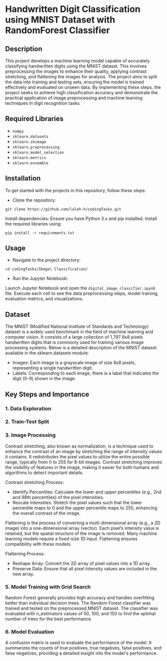 # Handwritten Digit Classification using MNIST Dataset with RandomForest Classifier

## Description
This project develops a machine learning model capable of accurately classifying handwritten digits using the MNIST dataset. This involves preprocessing the images to enhance their quality, applying contrast stretching, and flattening the images for analysis. The project aims to split the data into training and testing sets, ensuring the model is trained effectively and evaluated on unseen data. By implementing these steps, the project seeks to achieve high classification accuracy and demonstrate the practical application of image preprocessing and machine learning techniques in digit recognition tasks.

## Required Libraries
- `numpy`
- `sklearn.datasets`
- `sklearn.skimage`
- `sklearn.preprocessing`
- `sklearn.model_selection`
- `sklearn.metrics`
- `sklearn.ensemble`

## Installation
To get started with the projects in this repository, follow these steps:

- Clone the repository:
```
git clone https://github.com/laleh-h/codingTasks.git
```

Install dependencies:
Ensure you have Python 3.x and pip installed. Install the required libraries using:

```
pip install -r requirements.txt
```

## Usage
- Navigate to the project directory:
```
cd codingTasks/Image\ Classification/
```

- Run the Jupyter Notebook:

Launch Jupyter Notebook and open the `digital_image_classifier.ipynb` file. Execute each cell to see the data preprocessing steps, model training, evaluation metrics, and visualizations.

## Dataset
The MNIST (Modified National Institute of Standards and Technology) dataset is a widely used benchmark in the field of machine learning and computer vision. It consists of a large collection of 1,797 8x8 pixels handwritten digits that is commonly used for training various image processing systems. Below is a detailed description of the MNIST dataset available in the sklearn.datasets module:

- Images: Each image is a grayscale image of size 8x8 pixels, representing a single handwritten digit.
- Labels: Corresponding to each image, there is a label that indicates the digit (0-9) shown in the image.

## Key Steps and Importance

### 1. Data Exploration


### 2. Train-Test Split

### 3. Image Processing
Contrast stretching, also known as normalization, is a technique used to enhance the contrast of an image by stretching the range of intensity values it contains. It redistributes the pixel values to utilize the entire possible range, typically from 0 to 255 for 8-bit images. Contrast stretching improves the visibility of features in the image, making it easier for both humans and algorithms to detect important details.

Contrast stretching Process:

- Identify Percentiles: Calculate the lower and upper percentiles (e.g., 2nd and 98th percentiles) of the pixel intensities.
- Rescale Intensities: Stretch the pixel values such that the lower percentile maps to 0 and the upper percentile maps to 255, enhancing the overall contrast of the image.

Flattening is the process of converting a multi-dimensional array (e.g., a 2D image) into a one-dimensional array (vector). Each pixel’s intensity value is retained, but the spatial structure of the image is removed. Many machine learning models require a fixed-size 1D input. Flattening ensures compatibility with these models.

Flattening Process:

- Reshape Array: Convert the 2D array of pixel values into a 1D array.
- Preserve Data: Ensure that all pixel intensity values are included in the new array.

### 5. Model Training with Grid Search
Random Forest generally provides high accuracy and handles overfitting better than individual decision trees. The Random Forest classifier was trained and tested on the preprocessed MNIST dataset. The classifier was evaluated with n_estimators values of 50, 100, and 150 to find the optimal number of trees for the best performance.

### 6. Model Evaluation
A confusion matrix is  used to evaluate the performance of the model. It summarizes the counts of true positives, true negatives, false positives, and false negatives, providing a detailed insight into the model's performance.